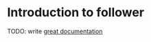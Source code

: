 # Introduction to follower

TODO: write [great documentation](http://jacobian.org/writing/what-to-write/)
